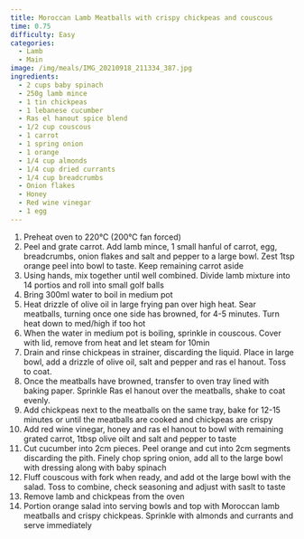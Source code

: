 ```yaml
---
title: Moroccan Lamb Meatballs with crispy chickpeas and couscous
time: 0.75
difficulty: Easy
categories:
  - Lamb
  - Main
image: /img/meals/IMG_20210918_211334_387.jpg
ingredients:
  - 2 cups baby spinach
  - 250g lamb mince
  - 1 tin chickpeas
  - 1 lebanese cucumber
  - Ras el hanout spice blend
  - 1/2 cup couscous
  - 1 carrot
  - 1 spring onion
  - 1 orange
  - 1/4 cup almonds
  - 1/4 cup dried currants
  - 1/4 cup breadcrumbs
  - Onion flakes
  - Honey
  - Red wine vinegar
  - 1 egg
---
```

1. Preheat oven to 220°C (200°C fan forced)
2. Peel and grate carrot. Add lamb mince, 1 small hanful of carrot, egg, breadcrumbs, onion flakes and salt and pepper to a large bowl.  Zest 1tsp orange peel into bowl to taste. Keep remaining carrot aside
3. Using hands, mix together until well combined. Divide lamb mixture into 14 portios and roll into small golf balls
4. Bring 300ml water to boil in medium pot
5. Heat drizzle of olive oil in large frying pan over high heat. Sear meatballs, turning once one side has browned, for 4-5 minutes. Turn heat down to med/high if too hot
6. When the water in medium pot is boiling, sprinkle in couscous. Cover with lid, remove from heat and let steam for 10min
7. Drain and rinse chickpeas in strainer, discarding the liquid. Place in large bowl, add a drizzle of olive oil, salt and pepper and ras el hanout. Toss to coat.
8. Once the meatballs have browned, transfer to oven tray lined with baking paper. Sprinkle Ras el hanout over the meatballs, shake to coat evenly.
9. Add chickpeas next to the meatballs on the same tray, bake for 12-15 minutes or until the meatballs are cooked and chickpeas are crispy
10. Add red wine vinegar, honey and ras el hanout to bowl with remaining grated carrot, 1tbsp olive oilt and salt and pepper to taste
11. Cut cucumber into 2cm pieces. Peel orange and cut into 2cm segments discarding the pith. Finely chop spring onion, add all to the large bowl with dressing along with baby spinach
12. Fluff couscous with fork when ready, and add ot the large bowl with the salad. Toss to combine, check seasoning and adjust with saslt to taste
13. Remove lamb and chickpeas from the oven
14. Portion orange salad into serving bowls and top with Moroccan lamb meatballs and crispy chickpeas. Sprinkle with almonds and currants and serve immediately